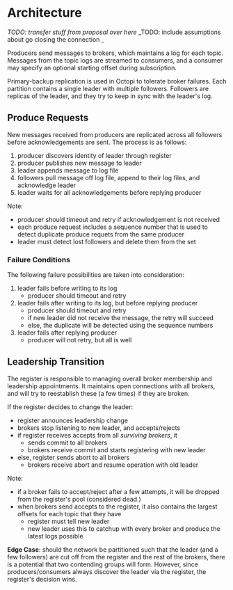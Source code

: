 # Architecture

_TODO: transfer stuff from proposal over here_
_TODO: include assumptions about go closing the connection _

Producers send messages to brokers, which maintains a log for each topic. Messages from the topic logs are streamed to consumers, and a consumer may specify an optional starting offset during subscription.

Primary-backup replication is used in Octopi to tolerate broker failures. Each partition contains a single leader with multiple followers. Followers are replicas of the leader, and they try to keep in sync with the leader's log.

## Produce Requests
New messages received from producers are replicated across all followers before acknowledgements are sent. The process is as follows:

1. producer discovers identity of leader through register
2. producer publishes new message to leader
3. leader appends message to log file
4. followers pull message off log file, append to their log files, and acknowledge leader
5. leader waits for all acknowledgements before replying producer

Note:

* producer should timeout and retry if acknowledgement is not received
* each produce request includes a sequence number that is used to detect duplicate produce requets from the same producer
* leader must detect lost followers and delete them from the set

### Failure Conditions
The following failure possibilities are taken into consideration:

1. leader fails before writing to its log
	- producer should timeout and retry
2. leader fails after writing to its log, but before replying producer
	- producer should timeout and retry
	- if new leader did not receive the message, the retry will succeed
	- else, the duplicate will be detected using the sequence numbers
3.  leader fails after replying producer
	- producer will not retry, but all is well

## Leadership Transition
The register is responsible to managing overall broker membership and leadership appointments. It maintains open connections with all brokers, and will try to reestablish these (a few times) if they are broken.

If the register decides to change the leader:

- register announces leadership change
- brokers stop listening to new leader, and accepts/rejects
- if register receives accepts from all _surviving brokers_, it
	- sends commit to all brokers
	- brokers receive commit and starts registering with new leader
- else, register sends abort to all brokers
	- brokers receive abort and resume operation with old leader

Note:

- if a broker fails to accept/reject after a few attempts, it will be dropped from the register's pool (considered dead.)
- when brokers send accepts to the register, it also contains the largest offsets for each topic that they have
	- register must tell new leader
	- new leader uses this to catchup with every broker and produce the latest logs possible

**Edge Case**: should the network be partitioned such that the leader (and a few followers) are cut off from the register and the rest of the brokers, there is a potential that two contending groups will form. However, since producers/consumers always discover the leader via the register, the register's decision wins.
